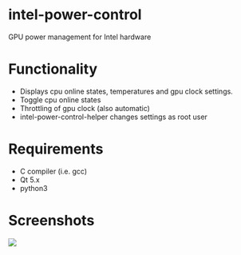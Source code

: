 intel-power-control
===================

GPU power management for Intel hardware

# Functionality
- Displays cpu online states, temperatures and gpu clock settings.
- Toggle cpu online states
- Throttling of gpu clock (also automatic)
- intel-power-control-helper changes settings as root user

# Requirements
- C compiler (i.e. gcc)
- Qt 5.x
- python3

# Screenshots

![](https://raw.github.com/jmechnich/intel-power-control/master/screens/screen.png)
